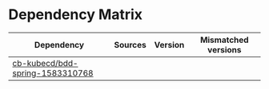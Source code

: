 # Dependency Matrix

Dependency | Sources | Version | Mismatched versions
---------- | ------- | ------- | -------------------
[cb-kubecd/bdd-spring-1583310768](https://github.com/cb-kubecd/bdd-spring-1583310768.git) |  | []() | 
